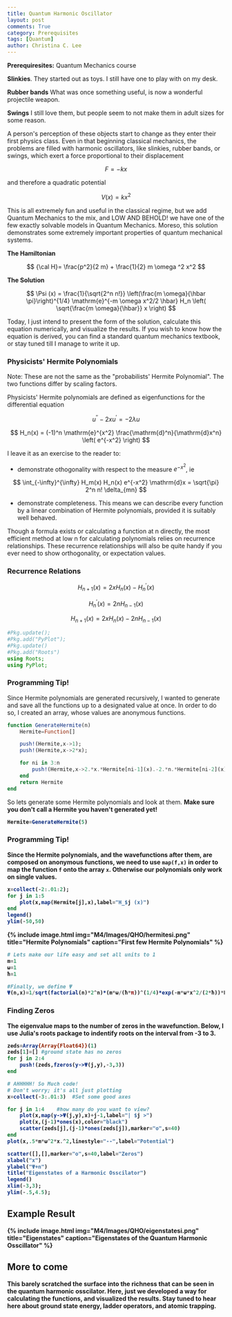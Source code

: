 ```yaml
---
title: Quantum Harmonic Oscillator
layout: post
comments: True
category: Prerequisites
tags: [Quantum]
author: Christina C. Lee
---
```

<b>Prerequiresites:</b> Quantum Mechanics course


<b>Slinkies</b>. They started out as toys.  I still have one to play with on my desk.

<b>Rubber bands</b> What was once something useful, is now a wonderful projectile weapon.

<b> Swings</b> I still love them, but people seem to not make them in adult sizes for some reason.

A person's perception of these objects start to change as they enter their first physics class.  Even in that beginning classical mechanics, the problems are filled with harmonic oscillators, like slinkies, rubber bands, or swings, which exert a force proportional to their displacement

$$
F=-kx
$$

and therefore a quadratic potential

$$
V(x)=k x^2
$$

This is all extremely fun and useful in the classical regime, but we add Quantum Mechanics to the mix, and LOW AND BEHOLD! we have one of the few exactly solvable models in Quantum Mechanics. Moreso, this solution demonstrates some extremely important properties of quantum mechanical systems.

<b>The Hamiltonian</b>

$$
    {\cal H}= \frac{p^2}{2 m} + \frac{1}{2} m \omega ^2 x^2
$$

<b> The Solution</b>

$$
    \Psi (x) = \frac{1}{\sqrt{2^n n!}} \left(\frac{m \omega}{\hbar \pi}\right)^{1/4} \mathrm{e}^{-m \omega x^2/2 \hbar}  H_n \left( \sqrt{\frac{m \omega}{\hbar}} x \right)
$$

Today, I just intend to present the form of the solution, calculate this equation numerically, and visualize the results.  If you wish to know how the equation is derived, you can find a standard quantum mechanics textbook, or stay tuned till I manage to write it up.

### Physicists' Hermite Polynomials
Note: These are not the same as the "probabilists' Hermite Polynomial".  The two functions differ by scaling factors.

Physicists' Hermite polynomials are defined as eigenfunctions for the differential equation

$$
u^{\prime \prime}-2xu^{\prime} = -2 \lambda u
$$

$$
H_n(x) = (-1)^n \mathrm{e}^{x^2} \frac{\mathrm{d}^n}{\mathrm{d}x^n}
\left( e^{-x^2} \right)
$$



I leave it as an exercise to the reader to:

* demonstrate othogonality with respect to the measure $e^{-x^2}$, ie

$$
\int_{-\infty}^{\infty} H_m(x) H_n(x) e^{-x^2} \mathrm{d}x = \sqrt{\pi} 2^n n! \delta_{mn}
$$

* demonstrate completeness.  This means we can describe every function by a linear combination of Hermite polynomials, provided it is suitably well behaved.


Though a formula exists or calculating a function at n directly, the most efficient method at low n for calculating polynomials relies on recurrence relationships.  These recurrence relationships will also be quite handy if you ever need to show orthogonality, or expectation values.

### Recurrence Relations

$$
H_{n+1}(x) = 2xH_n(x) - H^{\prime}_n(x)
$$

$$
H^{\prime}_n (x) = 2n H_{n-1}(x)
$$

$$
H_{n+1}(x) = 2x H_n(x) - 2n H_{n-1}(x)
$$


```julia
#Pkg.update();
#Pkg.add("PyPlot");
#Pkg.update()
#Pkg.add("Roots")
using Roots;
using PyPlot;
```

<div class="progtip">
<h3 color="black"> Programming Tip!</h3>
Since Hermite polynomials are generated recursively, I wanted to generate and save all the functions up to a designated value at once.  In order to do so, I created an array, whose values are anonymous functions.
</div>

```julia
function GenerateHermite(n)
    Hermite=Function[]

    push!(Hermite,x->1);
    push!(Hermite,x->2*x);

    for ni in 3:n
        push!(Hermite,x->2.*x.*Hermite[ni-1](x).-2.*n.*Hermite[ni-2](x))
    end
    return Hermite
end
```



So lets generate some Hermite polynomials and look at them.
<b> Make sure you don't call a Hermite you haven't generated yet!


```julia
Hermite=GenerateHermite(5)
```
<div class="progtip">
<h3 color="black">Programming Tip!</h3>
Since the Hermite polynomials, and the wavefunctions after them, are composed on anonymous functions, we need to use <code>map(f,x)</code> in order to map the function <code>f</code> onto the array <code>x</code>.  Otherwise our polynomials only work on single values.
</div>

```julia
x=collect(-2:.01:2);
for j in 1:5
    plot(x,map(Hermite[j],x),label="H_$j (x)")
end
legend()
ylim(-50,50)
```


{% include image.html img="M4/Images/QHO/hermitesi.png" title="Hermite Polynomials" caption="First few Hermite Polynomials" %}


```julia
# Lets make our life easy and set all units to 1
m=1
ω=1
ħ=1

#Finally, we define Ψ
Ψ(n,x)=1/sqrt(factorial(n)*2^n)*(m*ω/(ħ*π))^(1/4)*exp(-m*ω*x^2/(2*ħ))*Hermite[n](sqrt(m*ω/ħ)*x)
```



### Finding Zeros
The eigenvalue maps to the number of zeros in the wavefunction.  Below, I use Julia's roots package to indentify roots on the interval from -3 to 3.


```julia
zeds=Array{Array{Float64}}(1)
zeds[1]=[] #ground state has no zeros
for j in 2:4
    push!(zeds,fzeros(y->Ψ(j,y),-3,3))
end
```


```julia
# AHHHHH! So Much code!
# Don't worry; it's all just plotting
x=collect(-3:.01:3)  #Set some good axes

for j in 1:4    #how many do you want to view?
    plot(x,map(y->Ψ(j,y),x)+j-1,label="| $j >")
    plot(x,(j-1)*ones(x),color="black")
    scatter(zeds[j],(j-1)*ones(zeds[j]),marker="o",s=40)
end
plot(x,.5*m*ω^2*x.^2,linestyle="--",label="Potential")

scatter([],[],marker="o",s=40,label="Zeros")
xlabel("x")
ylabel("Ψ+n")
title("Eigenstates of a Harmonic Osscilator")
legend()
xlim(-3,3);
ylim(-.5,4.5);
```


## Example Result

{% include image.html img="M4/Images/QHO/eigenstatesi.png" title="Eigenstates" caption="Eigenstates of the Quantum Harmonic Osscillator" %}

## More to come
This barely scratched the surface into the richness that can be seen in the quantum harmonic osscilator.  Here, just we developed a way for calculating the functions, and visualized the results.  Stay tuned to hear here about ground state energy, ladder operators, and atomic trapping.
